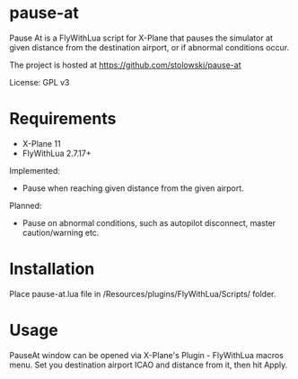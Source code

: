 # pause-at
Pause At is a FlyWithLua script for X-Plane that pauses the simulator at given distance from the destination airport, or if abnormal conditions occur.

The project is hosted at https://github.com/stolowski/pause-at

License: GPL v3

Requirements
============
- X-Plane 11
- FlyWithLua 2.7.17+

Implemented:
- Pause when reaching given distance from the given airport.

Planned:
- Pause on abnormal conditions, such as autopilot disconnect, master caution/warning etc.

Installation
============
Place pause-at.lua file in <X-Plane>/Resources/plugins/FlyWithLua/Scripts/ folder.
  
Usage
=====
PauseAt window can be opened via X-Plane's Plugin - FlyWithLua macros menu. Set you destination airport ICAO and distance from it, then hit Apply.
